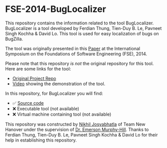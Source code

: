 # FSE-2014-BugLocalizer

This repository contains the information related to the tool BugLocalizer. BugLocalizer is a tool developed by Ferdian Thung, Tien-Duy B. Le, Pavneet Singh Kochha & David Lo. This tool is used for easy localization of bugs on BugZilla.

The tool was originally presented in this [Paper](http://dl.acm.org/citation.cfm?id=2661678) at the International Symposium on the Foundations of Software Engineering (FSE), 2014.

Please note that this repository *is not* the original repository for this tool. Here are some links for the tool:
 * [Original Project Repo](https://github.com/smagsmu/BugLocalizer)
 * [Video](https://www.youtube.com/watch?v=iWHaLNCUjBY) showing the demonstration of the tool.

In this repository, for BugLocalizer you will find:
* :white_check_mark: [Source code]()
* :x: Executable tool (not available)
* :x: Virtual machine containing tool (not available)
 
This repository was constructed by [Nikhil Josyabhatla](https://github.com/nikhiljosyabhatla) of Team New Hanover under the supervision of [Dr. Emerson Murphy-Hill](https://github.com/CaptainEmerson). Thanks to Ferdian Thung, Tien-Duy B. Le, Pavneet Singh Kochha & David Lo for their help in establishing this repository.
